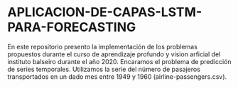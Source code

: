 # APLICACION-DE-CAPAS-LSTM-PARA-FORECASTING
En este repositorio presento la implementación de los problemas propuestos durante el curso de aprendizaje profundo y vision arficial del instituto balseiro durante el año 2020.  Encaramos el problema de predicción de series temporales. Utilizamos la serie del número de pasajeros transportados en un dado mes entre 1949 y 1960 (airline-passengers.csv).
